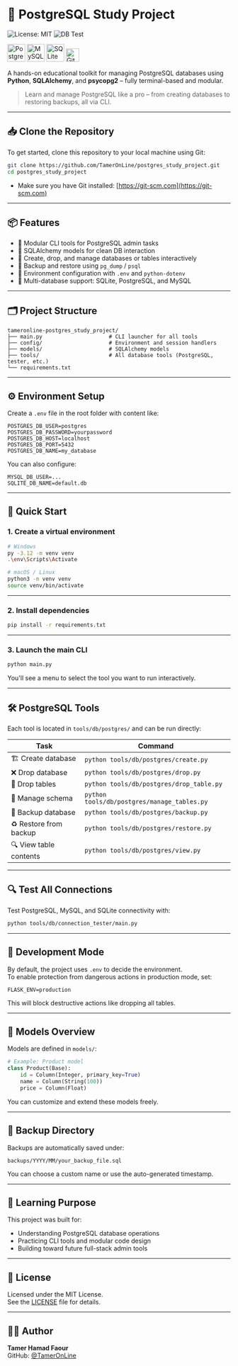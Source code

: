 # 🧰 PostgreSQL Study Project

![License: MIT](https://img.shields.io/badge/license-MIT-green)
![DB Test](https://github.com/TamerOnLine/postgres_study_project/actions/workflows/test-db.yml/badge.svg)
<p>
  <img src="https://cdn.jsdelivr.net/gh/devicons/devicon/icons/postgresql/postgresql-original.svg" alt="PostgreSQL" width="40" title="PostgreSQL">
  <img src="https://cdn.jsdelivr.net/gh/devicons/devicon/icons/mysql/mysql-original.svg" alt="MySQL" width="40" title="MySQL">
  <img src="https://cdn.jsdelivr.net/gh/devicons/devicon/icons/sqlite/sqlite-original.svg" alt="SQLite" width="40" title="SQLite">
  <img src="https://img.shields.io/badge/GitHub_Actions-CI-blue?logo=github-actions&logoColor=white" alt="GitHub Actions CI" height="30">
</p>


A hands-on educational toolkit for managing PostgreSQL databases using **Python**, **SQLAlchemy**, and **psycopg2** – fully terminal-based and modular.

> Learn and manage PostgreSQL like a pro – from creating databases to restoring backups, all via CLI.

---

## 📥 Clone the Repository

To get started, clone this repository to your local machine using Git:

```bash
git clone https://github.com/TamerOnLine/postgres_study_project.git
cd postgres_study_project
```

- Make sure you have Git installed: [https://git-scm.com](https://git-scm.com)

---

## 📦 Features

- 🧠 Modular CLI tools for PostgreSQL admin tasks
- 🧱 SQLAlchemy models for clean DB interaction
- 🔄 Create, drop, and manage databases or tables interactively
- 💾 Backup and restore using `pg_dump` / `psql`
- 🧩 Environment configuration with `.env` and `python-dotenv`
- 🧪 Multi-database support: SQLite, PostgreSQL, and MySQL

---

## 🗂️ Project Structure

```
tameronline-postgres_study_project/
├── main.py                     # CLI launcher for all tools
├── config/                     # Environment and session handlers
├── models/                     # SQLAlchemy models
├── tools/                      # All database tools (PostgreSQL, tester, etc.)
└── requirements.txt 
```

---

## ⚙️ Environment Setup

Create a `.env` file in the root folder with content like:

```env
POSTGRES_DB_USER=postgres
POSTGRES_DB_PASSWORD=yourpassword
POSTGRES_DB_HOST=localhost
POSTGRES_DB_PORT=5432
POSTGRES_DB_NAME=my_database
```

You can also configure:
```env
MYSQL_DB_USER=...
SQLITE_DB_NAME=default.db
```

---

## 🚀 Quick Start

### 1. Create a virtual environment

```bash
# Windows
py -3.12 -m venv venv
.\env\Scripts\Activate

# macOS / Linux
python3 -m venv venv
source venv/bin/activate
```

---

### 2. Install dependencies

```bash
pip install -r requirements.txt
```

---

### 3. Launch the main CLI

```bash
python main.py
```

You'll see a menu to select the tool you want to run interactively.

---

## 🛠️ PostgreSQL Tools

Each tool is located in `tools/db/postgres/` and can be run directly:

| Task                    | Command                                        |
|-------------------------|------------------------------------------------|
| 🏗️ Create database        | `python tools/db/postgres/create.py`          |
| ❌ Drop database          | `python tools/db/postgres/drop.py`            |
| 🧹 Drop tables            | `python tools/db/postgres/drop_table.py`      |
| 🧩 Manage schema          | `python tools/db/postgres/manage_tables.py`   |
| 💾 Backup database        | `python tools/db/postgres/backup.py`          |
| ♻️ Restore from backup    | `python tools/db/postgres/restore.py`         |
| 🔍 View table contents    | `python tools/db/postgres/view.py`            |

---

## 🔍 Test All Connections

Test PostgreSQL, MySQL, and SQLite connectivity with:

```bash
python tools/db/connection_tester/main.py
```

---

## 🧪 Development Mode

By default, the project uses `.env` to decide the environment.  
To enable protection from dangerous actions in production mode, set:

```env
FLASK_ENV=production
```

This will block destructive actions like dropping all tables.

---

## 🧩 Models Overview

Models are defined in `models/`:

```python
# Example: Product model
class Product(Base):
    id = Column(Integer, primary_key=True)
    name = Column(String(100))
    price = Column(Float)
```

You can customize and extend these models freely.

---

## 📂 Backup Directory

Backups are automatically saved under:

```
backups/YYYY/MM/your_backup_file.sql
```

You can choose a custom name or use the auto-generated timestamp.

---

## 🧠 Learning Purpose

This project was built for:
- Understanding PostgreSQL database operations
- Practicing CLI tools and modular code design
- Building toward future full-stack admin tools

---

## 📄 License

Licensed under the MIT License.  
See the [LICENSE](./LICENSE) file for details.

---

## 👨‍💻 Author

**Tamer Hamad Faour**  
GitHub: [@TamerOnLine](https://github.com/TamerOnLine)